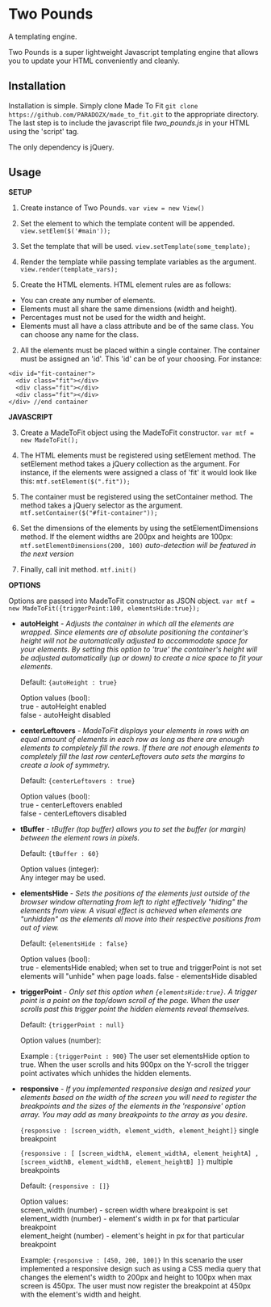 # Two Pounds
A templating engine.

Two Pounds is a super lightweight Javascript templating engine that allows you to update your HTML conveniently and cleanly.  

## Installation

Installation is simple.  Simply clone Made To Fit `git clone https://github.com/PARADOZX/made_to_fit.git` to the appropriate directory. The last step is to include the javascript file *two_pounds.js* in your HTML using the 'script' tag.

The only dependency is jQuery.

## Usage

__SETUP__

1. Create instance of Two Pounds.  `var view = new View()`

2. Set the element to which the template content will be appended.  `view.setElem($('#main'));`

3. Set the template that will be used.  `view.setTemplate(some_template);`

4. Render the template while passing template variables as the argument.  `view.render(template_vars);`




1. Create the HTML elements.  HTML element rules are as follows:
  - You can create any number of elements.
  - Elements must all share the same dimensions (width and height).
  - Percentages must not be used for the width and height.  
  - Elements must all have a class attribute and be of the same class.  You can choose any name for the class.

2. All the elements must be placed within a single container.  The container must be assigned an 'id'.  This 'id' can be of your choosing.  For instance:
```
<div id="fit-container">
  <div class="fit"></div>
  <div class="fit"></div>
  <div class="fit"></div>
</div> //end container
```
<strong>JAVASCRIPT</strong>

3. Create a MadeToFit object using the MadeToFit constructor.  `var mtf = new MadeToFit();`

4. The HTML elements must be registered using setElement method.  The setElement method takes a jQuery collection as the argument.  For instance, if the elements were assigned a class of 'fit' it would look like this:  `mtf.setElement($(".fit"));` 

5. The container must be registered using the setContainer method.  The method takes a jQuery selector as the argument. `mtf.setContainer($("#fit-container"));`  

6. Set the dimensions of the elements by using the setElementDimensions method.  If the element widths are 200px and heights are 100px: `mtf.setElementDimensions(200, 100)`  *auto-detection will be featured in the next version*

7. Finally, call init method.  `mtf.init()`


<strong>OPTIONS</strong>

Options are passed into MadeToFit constructor as JSON object.  `var mtf = new MadeToFit({triggerPoint:100, elementsHide:true});`


* __autoHeight__ - _Adjusts the container in which all the elements are wrapped.  Since elements are of absolute positioning the container's height will not be automatically adjusted to accommodate space for your elements.  By setting this option to 'true' the container's height will be adjusted automatically (up or down) to create a nice space to fit your elements._  

  Default: `{autoHeight : true}`  
  
  Option values (bool):  
    true - autoHeight enabled  
    false - autoHeight disabled

* __centerLeftovers__ - _MadeToFit displays your elements in rows with an equal amount of elements in each row as long as there are enough elements to completely fill the rows.  If there are not enough elements to completely fill the last row centerLeftovers auto sets the margins to create a look of symmetry._  

  Default: `{centerLeftovers : true}`  
  
  Option values (bool):  
    true - centerLeftovers enabled  
    false - centerLeftovers disabled

* __tBuffer__ - _tBuffer (top buffer) allows you to set the buffer (or margin) between the element rows in pixels._  

  Default: `{tBuffer : 60}`  
  
  Option values (integer):  
    Any integer may be used.  

* __elementsHide__ - _Sets the positions of the elements just outside of the browser window alternating from left to right effectively "hiding" the elements from view.  A visual effect is achieved when elements are "unhidden" as the elements all move into their respective positions from out of view._  

  Default: `{elementsHide : false}`  
  
  Option values (bool):  
    true - elementsHide enabled; when set to true and triggerPoint is not set elements will "unhide" when page loads.
    false - elementsHide disabled

* __triggerPoint__ - _Only set this option when `{elementsHide:true}`.  A trigger point is a point on the top/down scroll of the page.  When the user scrolls past this trigger point the hidden elements reveal themselves._  

  Default: `{triggerPoint : null}`  
  
  Option values (number):  
    
    Example : 
    `{triggerPoint : 900}` The user set elementsHide option to true.  When the user scrolls and hits 900px on the Y-scroll the trigger point activates which unhides the hidden elements.
    
* __responsive__ - _If you implemented responsive design and resized your elements based on the width of the screen you will need to register the breakpoints and the sizes of the elements in the 'responsive' option array.  You may add as many breakpoints to the array as you desire._  

  `{responsive : [screen_width, element_width, element_height]}`  single breakpoint  
  
  `{responsive : [ [screen_widthA, element_widthA, element_heightA] , [screen_widthB, element_widthB, element_heightB] ]}`  multiple breakpoints  
  
  Default: `{responsive : []}`  
  
  Option values:  
    screen_width (number) - screen width where breakpoint is set  
    element_width (number) - element's width in px for that particular breakpoint  
    element_height (number) - element's height in px for that particular breakpoint  
  
  Example: 
  `{responsive : [450, 200, 100]}`  In this scenario the user implemented a responsive design such as using a CSS media query that changes the element's width to 200px and height to 100px when max screen is 450px.  The user must now register the breakpoint at 450px with the element's width and height. 
  
